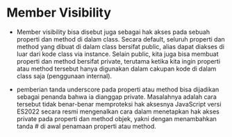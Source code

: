 # Member Visibility
* Member visibility bisa disebut juga sebagai hak akses pada sebuah properti dan method di dalam class. Secara default, seluruh properti dan method yang dibuat di dalam class bersifat public, alias dapat diakses di luar dari kode class via instance. Selain public, kita juga bisa membuat properti dan method bersifat private, terutama ketika kita ingin properti atau method tersebut hanya digunakan dalam cakupan kode di dalam class saja (penggunaan internal).

* pemberian tanda underscore pada properti atau method bisa dijadikan sebagai penanda bahwa ia dianggap private. Masalahnya adalah cara tersebut tidak benar-benar memproteksi hak aksesnya
JavaScript versi ES2022 secara resmi mengenalkan cara dalam menetapkan hak akses private pada properti dan method objek, yakni dengan menambahkan tanda # di awal penamaan properti atau method.


